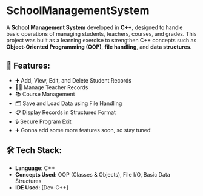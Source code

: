 # SchoolManagementSystem

A **School Management System** developed in **C++**, designed to handle basic operations of managing students, teachers, courses, and grades. This project was built as a learning exercise to strengthen C++ concepts such as **Object-Oriented Programming (OOP)**, **file handling**, and **data structures**.

## 📂 Features:
- ➕ Add, View, Edit, and Delete Student Records
- 👨‍🏫 Manage Teacher Records
- 📚 Course Management
- 🗂️ Save and Load Data using File Handling
- 📋 Display Records in Structured Format
- 🔒 Secure Program Exit
- ➕ Gonna add some more features soon, so stay tuned!

## 🛠️ Tech Stack:
- **Language**: C++
- **Concepts Used**: OOP (Classes & Objects), File I/O, Basic Data Structures
- **IDE Used**: [Dev-C++] 


